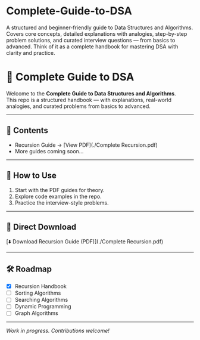 # Complete-Guide-to-DSA
A structured and beginner-friendly guide to Data Structures and Algorithms. Covers core concepts, detailed explanations with analogies, step-by-step problem solutions, and curated interview questions — from basics to advanced. Think of it as a complete handbook for mastering DSA with clarity and practice.


# 📘 Complete Guide to DSA  

Welcome to the **Complete Guide to Data Structures and Algorithms**.  
This repo is a structured handbook — with explanations, real-world analogies, and curated problems from basics to advanced.  

---

## 📂 Contents  
- Recursion Guide → [View PDF](./Complete Recursion.pdf)  
- More guides coming soon...  

---

## 🚀 How to Use  
1. Start with the PDF guides for theory.  
2. Explore code examples in the repo.  
3. Practice the interview-style problems.  

---

## 🔗 Direct Download  
[⬇️ Download Recursion Guide (PDF)](./Complete Recursion.pdf)  

---

## 🛠 Roadmap  
- [x] Recursion Handbook  
- [ ] Sorting Algorithms  
- [ ] Searching Algorithms  
- [ ] Dynamic Programming  
- [ ] Graph Algorithms  

---

*Work in progress. Contributions welcome!*  


